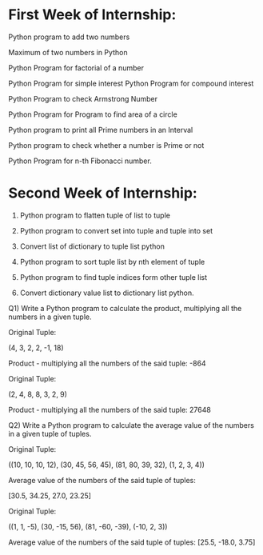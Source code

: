 # First Week of Internship:

Python program to add two numbers

Maximum of two numbers in Python

Python Program for factorial of a number

Python Program for simple interest Python Program for compound interest

Python Program to check Armstrong Number

Python Program for Program to find area of a circle

Python program to print all Prime numbers in an Interval

Python program to check whether a number is Prime or not

Python Program for n-th Fibonacci number.

# Second Week of Internship:

1. Python program to flatten tuple of list to tuple

2. Python program to convert set into tuple and tuple into set

3. Convert list of dictionary to tuple list python

4. Python program to sort tuple list by nth element of tuple

5. Python program to find tuple indices form other tuple list

6. Convert dictionary value list to dictionary list python.

Q1) Write a Python program to calculate the product, multiplying all the numbers in a given tuple.

Original Tuple:

(4, 3, 2, 2, -1, 18)

Product - multiplying all the numbers of the said tuple: -864

Original Tuple:

(2, 4, 8, 8, 3, 2, 9)

Product - multiplying all the numbers of the said tuple: 27648

Q2) Write a Python program to calculate the average value of the numbers in a given tuple of tuples.

Original Tuple:

((10, 10, 10, 12), (30, 45, 56, 45), (81, 80, 39, 32), (1, 2, 3, 4))

Average value of the numbers of the said tuple of tuples:

[30.5, 34.25, 27.0, 23.25]

Original Tuple:

((1, 1, -5), (30, -15, 56), (81, -60, -39), (-10, 2, 3))

Average value of the numbers of the said tuple of tuples: [25.5, -18.0, 3.75]

